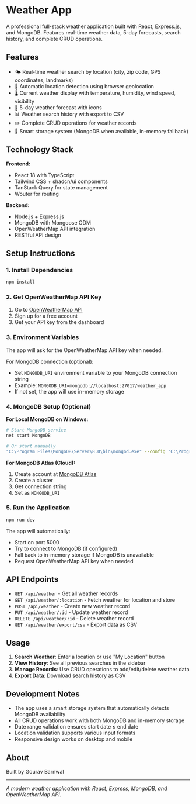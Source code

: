 # Weather App

A professional full-stack weather application built with React, Express.js, and MongoDB. Features real-time weather data, 5-day forecasts, search history, and complete CRUD operations.

## Features

- 🌤️ Real-time weather search by location (city, zip code, GPS coordinates, landmarks)
- 📍 Automatic location detection using browser geolocation
- 🌡️ Current weather display with temperature, humidity, wind speed, visibility
- 📅 5-day weather forecast with icons
- 📊 Weather search history with export to CSV
- ✏️ Complete CRUD operations for weather records
- 💾 Smart storage system (MongoDB when available, in-memory fallback)

## Technology Stack

**Frontend:**
- React 18 with TypeScript
- Tailwind CSS + shadcn/ui components
- TanStack Query for state management
- Wouter for routing

**Backend:**
- Node.js + Express.js
- MongoDB with Mongoose ODM
- OpenWeatherMap API integration
- RESTful API design

## Setup Instructions

### 1. Install Dependencies
```bash
npm install
```

### 2. Get OpenWeatherMap API Key
1. Go to [OpenWeatherMap API](https://openweathermap.org/api)
2. Sign up for a free account
3. Get your API key from the dashboard

### 3. Environment Variables
The app will ask for the OpenWeatherMap API key when needed. 

For MongoDB connection (optional):
- Set `MONGODB_URI` environment variable to your MongoDB connection string
- Example: `MONGODB_URI=mongodb://localhost:27017/weather_app`
- If not set, the app will use in-memory storage

### 4. MongoDB Setup (Optional)
**For Local MongoDB on Windows:**
```bash
# Start MongoDB service
net start MongoDB

# Or start manually
"C:\Program Files\MongoDB\Server\8.0\bin\mongod.exe" --config "C:\Program Files\MongoDB\Server\8.0\bin\mongod.cfg"
```

**For MongoDB Atlas (Cloud):**
1. Create account at [MongoDB Atlas](https://www.mongodb.com/atlas)
2. Create a cluster
3. Get connection string
4. Set as `MONGODB_URI`

### 5. Run the Application
```bash
npm run dev
```

The app will automatically:
- Start on port 5000
- Try to connect to MongoDB (if configured)
- Fall back to in-memory storage if MongoDB is unavailable
- Request OpenWeatherMap API key when needed

## API Endpoints

- `GET /api/weather` - Get all weather records
- `GET /api/weather/:location` - Fetch weather for location and store
- `POST /api/weather` - Create new weather record
- `PUT /api/weather/:id` - Update weather record
- `DELETE /api/weather/:id` - Delete weather record
- `GET /api/weather/export/csv` - Export data as CSV

## Usage

1. **Search Weather**: Enter a location or use "My Location" button
2. **View History**: See all previous searches in the sidebar
3. **Manage Records**: Use CRUD operations to add/edit/delete weather data
4. **Export Data**: Download search history as CSV

## Development Notes

- The app uses a smart storage system that automatically detects MongoDB availability
- All CRUD operations work with both MongoDB and in-memory storage
- Date range validation ensures start date ≤ end date
- Location validation supports various input formats
- Responsive design works on desktop and mobile

## About

Built by Gourav Barnwal

---

*A modern weather application with React, Express, MongoDB, and OpenWeatherMap API.*